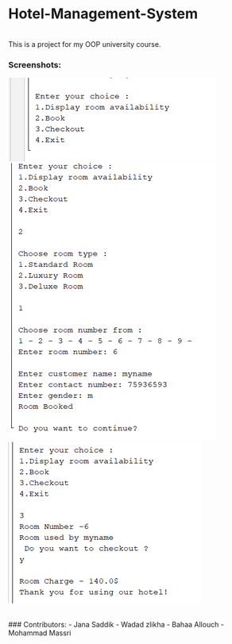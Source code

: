 # Hotel-Management-System

<br>This is a project for my OOP university course.<br>

### Screenshots:

![Alt text](Screenshots/preview1.png?raw=true "preview-1")<br>
![Alt text](Screenshots/preview2.png?raw=true "preview-1")<br>
![Alt text](Screenshots/preview3.png?raw=true "preview-1")<br>

<br>
### Contributors:
- Jana Saddik
- Wadad zlikha
- Bahaa Allouch
- Mohammad Massri
